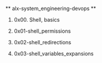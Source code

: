 ** alx-system_engineering-devops **

1. 0x00. Shell, basics 

2. 0x01-shell_permissions

3. 0x02-shell_redirections

4.  0x03-shell_variables_expansions
